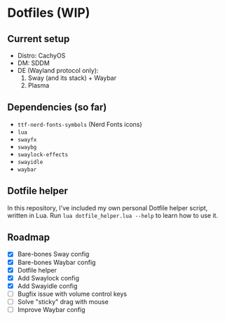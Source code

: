 # Dotfiles (WIP)

## Current setup

- Distro: CachyOS
- DM: SDDM
- DE (Wayland protocol only):
  1. Sway (and its stack) + Waybar
  2. Plasma

## Dependencies (so far)

- `ttf-nerd-fonts-symbols` (Nerd Fonts icons)
- `lua`
- `swayfx`
- `swaybg`
- `swaylock-effects`
- `swayidle`
- `waybar`

## Dotfile helper

In this repository, I've included my own personal Dotfile helper script, written in Lua.
Run `lua dotfile_helper.lua --help` to learn how to use it.

## Roadmap

- [x] Bare-bones Sway config
- [x] Bare-bones Waybar config
- [x] Dotfile helper
- [x] Add Swaylock config
- [x] Add Swayidle config
- [ ] Bugfix issue with volume control keys
- [ ] Solve "sticky" drag with mouse
- [ ] Improve Waybar config
